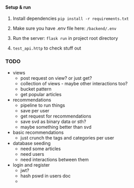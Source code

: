 #### Setup & run

1. Install dependencies ```pip install -r requirements.txt ```

2. Make sure you have .env file here: ```/backend/.env```

3. Run the server: ```flask run``` in project root directory

4. ```test_api.http``` to check stuff out

### TODO
- views 
  - post request on view? or just get?
  - collection of views - maybe other interactions too?
  - bucket pattern
  - get popular articles
- recommendations
  - pipeline to run things
  - save per user
  - get request for recommendations
  - save svd as binary data or sth?
  - maybe something better than svd
- basic recommendations
  - just crunch the tags and categories per user
- database seeding
  - need some articles 
  - need users
  - need interactions between them
- login and register
  - jwt?
  - hash pswd in users doc
  - 
